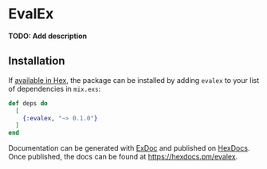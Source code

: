 # EvalEx

**TODO: Add description**

## Installation

If [available in Hex](https://hex.pm/docs/publish), the package can be installed
by adding `evalex` to your list of dependencies in `mix.exs`:

```elixir
def deps do
  [
    {:evalex, "~> 0.1.0"}
  ]
end
```

Documentation can be generated with [ExDoc](https://github.com/elixir-lang/ex_doc)
and published on [HexDocs](https://hexdocs.pm). Once published, the docs can
be found at <https://hexdocs.pm/evalex>.
